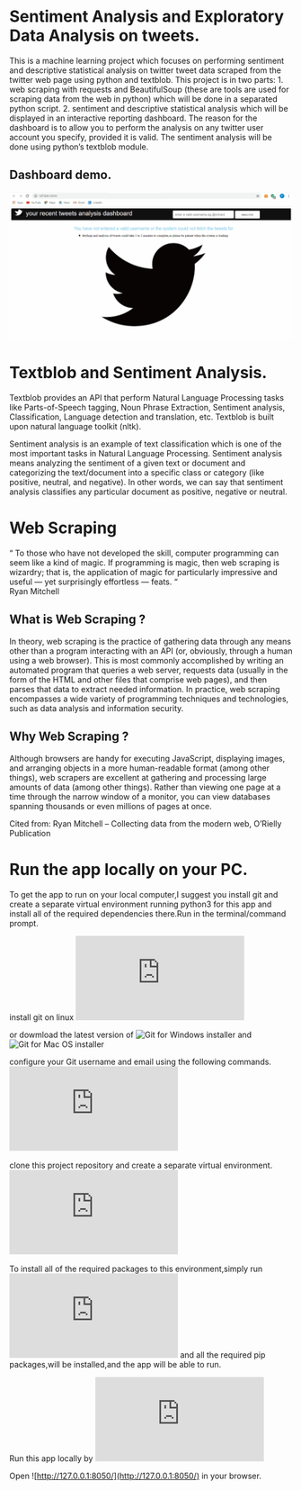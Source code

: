 # Sentiment Analysis and Exploratory Data Analysis on tweets.

This is a machine learning project which focuses on performing sentiment and descriptive statistical analysis on twitter tweet data 
scraped from the twitter web page using python and textblob. This project is in two parts: 1. web scraping with requests and BeautifulSoup 
(these are tools are used for scraping data from the web in python) which will be done in a separated python script. 2. sentiment and 
descriptive statistical analysis which will be displayed in an interactive reporting dashboard. The reason for the dashboard is to allow 
you to perform the analysis on  any twitter user account you specify, provided it is valid. The sentiment analysis will be done using 
python’s textblob module.


## Dashboard demo.

![](https://github.com/prince381/tweet_analysis/blob/master/twitter_dash.gif)


# Textblob and Sentiment Analysis.

Textblob provides an API that perform Natural Language Processing tasks like Parts-of-Speech tagging, Noun Phrase Extraction, Sentiment 
analysis, Classification, Language detection and translation, etc. Textblob is built upon natural language toolkit (nltk).

Sentiment analysis is an example of text classification which is one of the most important tasks in Natural Language Processing. Sentiment 
analysis means analyzing the sentiment of a given text or document and categorizing the text/document into a specific class or category 
(like positive, neutral, and negative). In other words, we can say that sentiment analysis classifies any particular document as positive, 
negative or neutral. 

# Web Scraping

“ To those who have not developed the skill, computer programming can seem like a kind of magic. If programming is magic, then web 
scraping is wizardry; that is, the application of magic for particularly impressive and useful — yet surprisingly effortless — feats. “    
                    Ryan Mitchell
                    

## What is Web Scraping ?

In theory, web scraping is the practice of gathering data through any means other than a program interacting with an API (or, obviously, 
through a human using a web browser). This is most commonly accomplished by writing an automated program that queries a web server, 
requests data (usually in the form of the HTML and other files that comprise web pages), and then parses that data to extract needed 
information. In practice, web scraping encompasses a wide variety of programming techniques and technologies, such as data analysis and 
information security.

## Why Web Scraping ?

Although browsers are handy for executing JavaScript, displaying images, and arranging objects in a more human-readable format (among 
other things), web scrapers are excellent at gathering and processing large amounts of data (among other things). Rather than viewing 
one page at a time through the narrow window of a monitor, you can view databases spanning thousands or even millions of pages at once.

Cited from: Ryan Mitchell – Collecting data from the modern web, O’Rielly Publication

# Run the app locally on your PC.

To get the app to run on your local computer,I suggest you install git and create a separate virtual environment running python3 for this app and install all of the required dependencies there.Run in the terminal/command prompt.

install git on linux
![](https://gist.github.com/prince381/f4a8d93b90d7887243d1f1a48e1cb2a6.js)

or dowmload the latest version of ![Git for Windows installer](https://gitforwindows.org) and ![Git for Mac OS installer](https://sourceforge.net/projects/git-osx-installer/files/)

configure your Git username and email using the following commands.
![](https://gist.github.com/prince381/90f0eb758d65a45350c5dd2413834826.js)

clone this project repository and create a separate virtual environment.
![](https://gist.github.com/prince381/b0122bf4663f8c294cf39eed58b854fc.js)

To install all of the required packages to this environment,simply run
![](https://gist.github.com/prince381/6bba4116b84a1ba4afdc154ee51dbf90.js)
and all the required pip packages,will be installed,and the app will be able to run.

Run this app locally by
![](https://gist.github.com/prince381/df581f75d6615c8778b84ebde34fe417.js)

Open ![http://127.0.0.1:8050/](http://127.0.0.1:8050/) in your browser.
